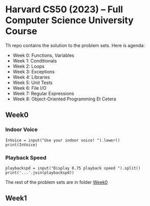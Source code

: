 # Harvard CS50 (2023) – Full Computer Science University Course

Th repo contains the solution to the problem sets.
Here is agenda:
- Week 0: Functions, Variables
- Week 1: Conditionals
- Week 2: Loops
- Week 3: Exceptions
- Week 4: Libraries
- Week 5: Unit Tests
- Week 6: File I/O
- Week 7: Regular Expressions
- Week 8: Object-Oriented Programming
Et Cetera

## Week0
### Indoor Voice
```
InVoice = input("Use your indoor voice! ").lower()
print(InVoice)
```
### Playback Speed
```
playbackspd = input("Display 0.75 playback speed ").split()
print('...'.join(playbackspd))
```
The rest of the problem sets are in folder [Week0](Week0)
## Week1
